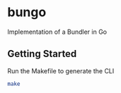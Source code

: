 # bungo

Implementation of a Bundler in Go

## Getting Started

Run the Makefile to generate the CLI

```bash
make
```